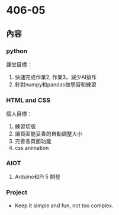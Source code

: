 # 406-05

## 內容

### python

課堂目標：

1. 快速完成作業2, 作業3，減少AI排斥
2. 針對numpy和pandas做學習和練習

### HTML and CSS

個人目標：

1. 練習切版
2. 讓頁面能妥善的自動調整大小
3. 完善各頁面功能
4. css animation

### AIOT

1. Arduino和Pi 5 開發

### Project

* Keep it simple and fun, not too complex.
